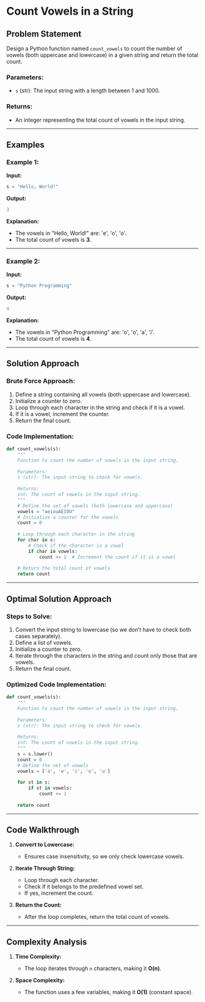 # Count Vowels in a String

## Problem Statement

Design a Python function named `count_vowels` to count the number of vowels (both uppercase and lowercase) in a given string and return the total count.

### Parameters:
- `s` (str): The input string with a length between 1 and 1000.

### Returns:
- An integer representing the total count of vowels in the input string.

---

## Examples

### Example 1:
**Input:**
```python
s = "Hello, World!"
```

**Output:**
```python
3
```

**Explanation:**
- The vowels in "Hello, World!" are: 'e', 'o', 'o'.
- The total count of vowels is **3**.

---

### Example 2:
**Input:**
```python
s = "Python Programming"
```

**Output:**
```python
4
```

**Explanation:**
- The vowels in "Python Programming" are: 'o', 'o', 'a', 'i'.
- The total count of vowels is **4**.

---

## Solution Approach

### Brute Force Approach:
1. Define a string containing all vowels (both uppercase and lowercase).
2. Initialize a counter to zero.
3. Loop through each character in the string and check if it is a vowel.
4. If it is a vowel, increment the counter.
5. Return the final count.

### Code Implementation:
```python
def count_vowels(s):
    """
    Function to count the number of vowels in the input string.
    
    Parameters:
    s (str): The input string to check for vowels.
    
    Returns:
    int: The count of vowels in the input string.
    """
    # Define the set of vowels (both lowercase and uppercase)
    vowels = "aeiouAEIOU"
    # Initialize a counter for the vowels
    count = 0
    
    # Loop through each character in the string
    for char in s:
        # Check if the character is a vowel
        if char in vowels:
            count += 1  # Increment the count if it is a vowel
    
    # Return the total count of vowels
    return count
```

---

## Optimal Solution Approach

### Steps to Solve:
1. Convert the input string to lowercase (so we don’t have to check both cases separately).
2. Define a list of vowels.
3. Initialize a counter to zero.
4. Iterate through the characters in the string and count only those that are vowels.
5. Return the final count.

### Optimized Code Implementation:
```python
def count_vowels(s):
    """
    Function to count the number of vowels in the input string.
    
    Parameters:
    s (str): The input string to check for vowels.
    
    Returns:
    int: The count of vowels in the input string.
    """
    s = s.lower()
    count = 0
    # Define the set of vowels
    vowels = ['a', 'e', 'i', 'o', 'u']
    
    for st in s:
        if st in vowels:
            count += 1
    
    return count
```

---

## Code Walkthrough
1. **Convert to Lowercase:**
   - Ensures case insensitivity, so we only check lowercase vowels.

2. **Iterate Through String:**
   - Loop through each character.
   - Check if it belongs to the predefined vowel set.
   - If yes, increment the count.

3. **Return the Count:**
   - After the loop completes, return the total count of vowels.

---

## Complexity Analysis

1. **Time Complexity:**
   - The loop iterates through `n` characters, making it **O(n)**.
   
2. **Space Complexity:**
   - The function uses a few variables, making it **O(1)** (constant space).
